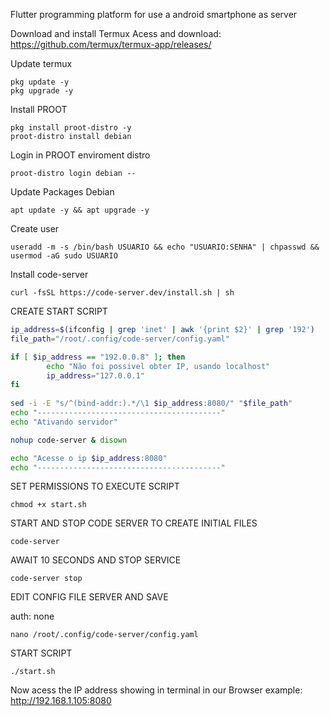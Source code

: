 Flutter programming platform for use a android smartphone as server

Download and install Termux
Acess and download: https://github.com/termux/termux-app/releases/

Update termux
```
pkg update -y
pkg upgrade -y
```

Install PROOT
```
pkg install proot-distro -y
proot-distro install debian
```

Login in PROOT enviroment distro
```
proot-distro login debian --
```

Update Packages Debian
```
apt update -y && apt upgrade -y
```

Create user
```
useradd -m -s /bin/bash USUARIO && echo "USUARIO:SENHA" | chpasswd && usermod -aG sudo USUARIO

```

Install code-server
```
curl -fsSL https://code-server.dev/install.sh | sh
```

CREATE START SCRIPT
```sh
ip_address=$(ifconfig | grep 'inet' | awk '{print $2}' | grep '192')
file_path="/root/.config/code-server/config.yaml"

if [ $ip_address == "192.0.0.8" ]; then
        echo "Não foi possivel obter IP, usando localhost"
        ip_address="127.0.0.1"
fi
                                                               
sed -i -E "s/^(bind-addr:).*/\1 $ip_address:8080/" "$file_path"
echo "-----------------------------------------"
echo "Ativando servidor"

nohup code-server & disown 

echo "Acesse o ip $ip_address:8080"
echo "-----------------------------------------"
```

SET PERMISSIONS TO EXECUTE SCRIPT
```
chmod +x start.sh
```

START AND STOP CODE SERVER TO CREATE INITIAL FILES
```
code-server
```
AWAIT 10 SECONDS AND STOP SERVICE
```
code-server stop
```

EDIT CONFIG FILE SERVER AND SAVE

auth: none
```
nano /root/.config/code-server/config.yaml
```


START SCRIPT 
```
./start.sh
```
Now acess the IP address showing in terminal in our Browser
example: http://192.168.1.105:8080



